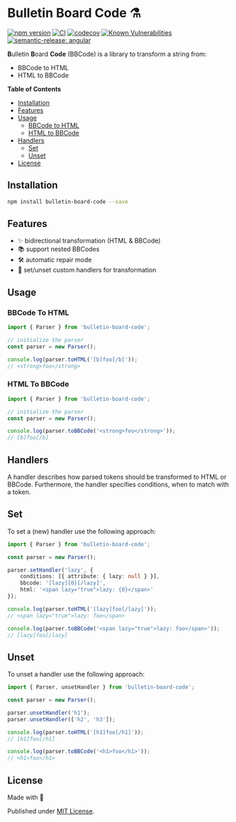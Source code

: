 # Bulletin Board Code ⚗️

[![npm version](https://badge.fury.io/js/bulletin-board-code.svg)](https://badge.fury.io/js/bulletin-board-code)
[![CI](https://github.com/tada5hi/bulletin-board-code/actions/workflows/main.yml/badge.svg)](https://github.com/tada5hi/bulletin-board-code/actions/workflows/main.yml)
[![codecov](https://codecov.io/gh/Tada5hi/bulletin-board-code/branch/master/graph/badge.svg?token=4KNSG8L13V)](https://codecov.io/gh/Tada5hi/bulletin-board-code)
[![Known Vulnerabilities](https://snyk.io/test/github/Tada5hi/bulletin-board-code/badge.svg)](https://snyk.io/test/github/Tada5hi/bulletin-board-code)
[![semantic-release: angular](https://img.shields.io/badge/semantic--release-angular-e10079?logo=semantic-release)](https://github.com/semantic-release/semantic-release)

**B**ulletin **B**oard **Code** (BBCode) is a library to transform a string from:
- BBCode to HTML
- HTML to BBCode

**Table of Contents**

- [Installation](#installation)
- [Features](#features)
- [Usage](#usage)
  - [BBCode to HTML](#bbcode-to-html)
  - [HTML to BBCode](#html-to-bbcode)
- [Handlers](#handlers)
  - [Set](#set)
  - [Unset](#unset)
- [License](#license)

## Installation

```bash
npm install bulletin-board-code --save
```

## Features

- ✨ bidirectional transformation (HTML & BBCode)
- 📚 support nested BBCodes
- 🛠️ automatic repair mode
- 🧩 set/unset custom handlers for transformation

## Usage

### BBCode To HTML

```typescript
import { Parser } from 'bulletin-board-code';

// initialize the parser
const parser = new Parser();

console.log(parser.toHTML('[b]foo[/b]'));
// <strong>foo</strong>

```

### HTML To BBCode

```typescript
import { Parser } from 'bulletin-board-code';

// initialize the parser
const parser = new Parser();

console.log(parser.toBBCode('<strong>foo</strong>'));
// [b]foo[/b]
```

## Handlers

A handler describes how parsed tokens should be transformed to HTML or BBCode.
Furthermore, the handler specifies conditions, when to match with a token.

## Set

To set a (new) handler use the following approach:

```typescript
import { Parser } from 'bulletin-board-code';

const parser = new Parser();

parser.setHandler('lazy', {
    conditions: [{ attribute: { lazy: null } }],
    bbcode: '[lazy]{0}[/lazy]',
    html: '<span lazy="true">lazy: {0}</span>'
});

console.log(parser.toHTML('[lazy]foo[/lazy]'));
// <span lazy="true">lazy: foo</span>

console.log(parser.toBBCode('<span lazy="true">lazy: foo</span>'));
// [lazy]foo[/lazy]
```

## Unset

To unset a handler use the following approach:

```typescript
import { Parser, unsetHandler } from 'bulletin-board-code';

const parser = new Parser();

parser.unsetHandler('h1');
parser.unsetHandler(['h2', 'h3']);

console.log(parser.toHTML('[h1]foo[/h1]'));
// [h1]foo[/h1]

console.log(parser.toBBCode('<h1>foo</h1>'));
// <h1>foo</h1>
```

## License

Made with 💚

Published under [MIT License](./LICENSE).
